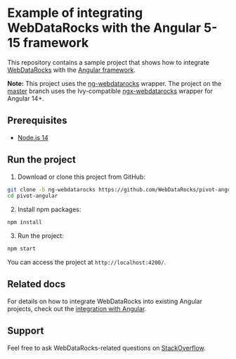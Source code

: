 # Example of integrating WebDataRocks with the Angular 5-15 framework


This repository contains a sample project that shows how to integrate [WebDataRocks](https://www.webdatarocks.com/) with the [Angular framework](https://angular.dev/).

**Note:** This project uses the [ng-webdatarocks](https://github.com/WebDataRocks/ng-webdatarocks) wrapper. The project on the [master](https://github.com/WebDataRocks/pivot-angular/tree/master) branch uses the Ivy-compatible [ngx-webdatarocks](https://github.com/WebDataRocks/ngx-webdatarocks) wrapper for Angular 14+.

## Prerequisites

- [Node.js 14](https://nodejs.org/en)

## Run the project

1. Download or clone this project from GitHub:
```bash
git clone -b ng-webdatarocks https://github.com/WebDataRocks/pivot-angular.git pivot-angular
cd pivot-angular
```
2. Install npm packages:
```bash
npm install
```
3. Run the project:
```bash
npm start
```
You can access the project at `http://localhost:4200/`.

## Related docs

For details on how to integrate WebDataRocks into existing Angular projects, check out the [integration with Angular](https://www.webdatarocks.com/doc/angular/how-to-start-online-reporting/?target=ng-webdatarocks).

## Support

Feel free to ask WebDataRocks-related questions on [StackOverflow](https://stackoverflow.com/questions/tagged/webdatarocks).

